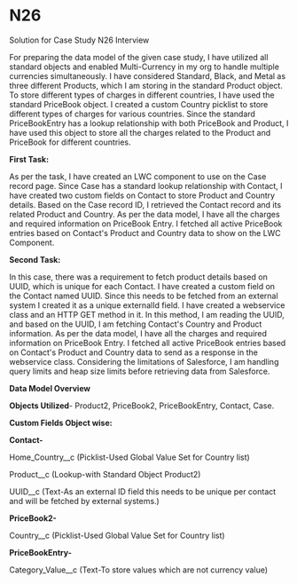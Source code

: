 # N26
Solution for Case Study N26 Interview

For preparing the data model of the given case study, I have utilized all standard objects and enabled Multi-Currency in my org to handle multiple currencies simultaneously. I have considered Standard, Black, and Metal as three different Products, which I am storing in the standard Product object. To store different types of charges in different countries, I have used the standard PriceBook object. I created a custom Country picklist to store different types of charges for various countries. Since the standard PriceBookEntry has a lookup relationship with both PriceBook and Product, I have used this object to store all the charges related to the Product and PriceBook for different countries.

**First Task:**


As per the task, I have created an LWC component to use on the Case record page. Since Case has a standard lookup relationship with Contact, I have created two custom fields on Contact to store Product and Country details. Based on the Case record ID, I retrieved the Contact record and its related Product and Country. As per the data model, I have all the charges and required information on PriceBook Entry. I fetched all active PriceBook entries based on Contact's Product and Country data to show on the LWC Component.


**Second Task:**


In this case, there was a requirement to fetch product details based on UUID, which is unique for each Contact. I have created a custom field on the Contact named UUID. Since this needs to be fetched from an external system I created it as a unique externalId field. I have created a webservice class and an HTTP GET method in it. In this method, I am reading the UUID, and based on the UUID, I am fetching Contact's Country and Product information. As per the data model, I have all the charges and required information on PriceBook Entry. I fetched all active PriceBook entries based on Contact's Product and Country data to send as a response in the webservice class. Considering the limitations of Salesforce, I am handling query limits and heap size limits before retrieving data from Salesforce.


**Data Model Overview**

**Objects Utilized**- Product2, PriceBook2, PriceBookEntry, Contact, Case.

**Custom Fields Object wise:**


**Contact-** 

 
  Home_Country__c (Picklist-Used Global Value Set for Country list)
  
  Product__c (Lookup-with Standard Object Product2)
  
  UUID__c (Text-As an external ID field this needs to be unique per contact and will be fetched by external systems.)

  **PriceBook2-**

  
  Country__c (Picklist-Used Global Value Set for Country list)

  

**PriceBookEntry-**

  
  Category_Value__c (Text-To store values which are not currency value)
  





